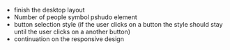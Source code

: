 - finish the desktop layout
- Number of people symbol pshudo element
- button selection style (if the user clicks on a button the style should stay until the user clicks on a another button)
- continuation on the responsive design
